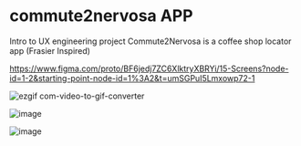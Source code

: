 # commute2nervosa APP


Intro to UX engineering project 
Commute2Nervosa is a coffee shop locator app (Frasier Inspired)

https://www.figma.com/proto/BF6jedj7ZC6XlktryXBRYi/15-Screens?node-id=1-2&starting-point-node-id=1%3A2&t=umSGPuI5Lmxowp72-1

![ezgif com-video-to-gif-converter](https://github.com/carocancode/commute2nervosaAPP/assets/49445004/fc46b293-d7f6-4374-8951-46f72d0b0749)



![image](https://github.com/carocancode/commute2nervosa/assets/49445004/67eb1e20-d3a2-43db-ab54-83c563e61b62)

![image](https://github.com/carocancode/commute2nervosa/assets/49445004/07a0ed8b-ada6-416c-906e-fde0b25164b4)



